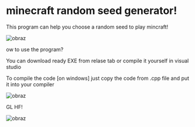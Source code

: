 # minecraft random seed generator!
This program can help you choose a random seed to play mincraft!

![obraz](https://user-images.githubusercontent.com/77057750/173923836-7cc47de8-6035-4fb9-8f76-8fa46a9b5334.png)


ow to use the program?

You can download ready EXE from relase tab or compile it yourself in visual studio 

To compile the code [on windows] just copy the code from .cpp file and put it into your compiler

![obraz](https://user-images.githubusercontent.com/77057750/173924796-31649fc9-9b78-43df-89f3-9f4bd57fe60c.png)

GL HF!

![obraz](https://user-images.githubusercontent.com/77057750/173925546-5ae3dd18-7cc9-4cfc-8116-071288bf4b27.png)
 
